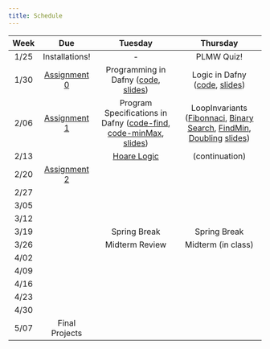 ```yaml
---
title: Schedule
---
```


| Week | Due | Tuesday | Thursday |
| :---: | :---: | :---: | :---: |
| 1/25 | Installations! | - | PLMW Quiz! | 
| 1/30 | [Assignment 0](assignments/0.html) | Programming in Dafny ([code](code/Programming-in-Dafny.dfy), [slides](code/Programming-in-Dafny.html)) | Logic in Dafny ([code](code/Logic-in-Dafny.dfy), [slides](code/Logic-in-Dafny.html)) | 
| 2/06 | [Assignment 1](assignments/1.html) | Program Specifications in Dafny ([code-find](code/LinearSearch.dfy), [code-minMax](code/minMax.dfy), [slides](code/Dafny-Specification.pdf)) | LoopInvariants ([Fibonnaci](code/Fibonacci.dfy), [Binary Search](code/BinSearch.dfy), [FindMin](code/findMinVal.dfy), [Doubling](code/Doubling.txt) [slides](code/LoopInvariants.pdf)) |
| 2/13 | | [Hoare Logic](code/HoareLogicAssertions.dfy) | (continuation) |
| 2/20 | [Assignment 2](assignments/2.html) | | |
| 2/27 | | | |
| 3/05 | | | |
| 3/12 | | | | 
| 3/19 | | Spring Break| Spring Break | 
| 3/26 | | Midterm Review | Midterm (in class) | 
| 4/02 | | | |
| 4/09 | | | |
| 4/16 | | | |
| 4/23 | | | |
| 4/30 | | | |
| 5/07 | Final Projects | | | 